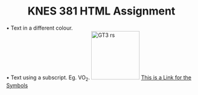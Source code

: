 <!DOCTYPE html>
<html>
  
  <head>
    <h1 align="center"> KNES 381 HTML Assignment </h1>
  </head>
  
  <body>
    <p1>&#x2022 Text in a different colour. </p1>
    <br>
    <p2>&#x2022 Text using a subscript. Eg. VO<sub>2</sub>. </p2>
    <img src="C:\Users\Alex\Documents\Projects\GT3rs.jpg" alt= "GT3 rs" style="width 128px;height:128px;">
    <a href="https://www.toptal.com/designers/htmlarrows/symbols/"> This is a Link for the Symbols </a>
  </body>
  
</html>
